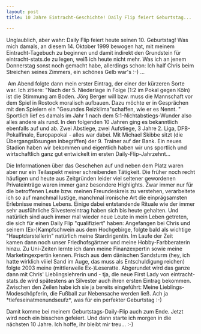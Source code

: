 ```yaml
---
layout: post
title: 10 Jahre Eintracht-Geschichte! Daily Flip feiert Geburtstag...

---
```


Unglaublich, aber wahr: Daily Flip feiert heute seinen 10. Geburtstag! Was mich damals, an diesem 14. Oktober 1999 bewogen hat, mit meinem Eintracht-Tagebuch zu beginnen und damit indirekt den Grundstein für eintracht-stats.de zu legen, weiß ich heute nicht mehr. Was ich an jenem Donnerstag sonst noch gemacht habe, allerdings schon: Ich half Chris beim Streichen seines Zimmers, ein schönes Gelb war's :-) ...

 Am Abend folgte dann mein erster Eintrag, der einer der kürzeren Sorte war. Ich zitiere: "Nach der 5. Niederlage in Folge (1:2 im Pokal gegen Köln) ist die Stimmung am Boden. Jörg Berger will bzw. muss die Mannschaft vor dem Spiel in Rostock moralisch aufbauen. Dazu möchte er in Gesprächen mit den Spielern ein "Gesundes Reizklima"schaffen, wie er es Nennt. " Sportlich lief es damals im Jahr 1 nach dem 5:1-Nichtabstiegs-Wunder also alles andere als rund. In den folgenden 10 Jahren ging es bekanntlich ebenfalls auf und ab. Zwei Abstiege, zwei Aufstiege, 3 Jahre 2. Liga, DFB-Pokalfinale, Europapokal - alles war dabei. Mit Michael Skibbe sitzt (die Übergangslösungen inbegriffen) der 9. Trainer auf der Bank. Ein neues Stadion haben wir bekommen und eigentlich haben wir uns sportlich und wirtschaftlich ganz gut entwickelt im ersten Daily-Flip-Jahrzehnt...

Die Informationen über das Geschehen auf und neben dem Platz waren aber nur ein Teilaspekt meiner schreibenden Tätigkeit. Die früher noch recht häufigen und heute aus Zeitgründen leider viel seltener gewordenen Privateinträge waren immer ganz besondere Highlights. Zwar immer nur für die betroffenen Leute bzw. meinen Freundeskreis zu verstehen, verarbeitete ich so auf manchmal lustige, manchmal ironische Art die einprägsamsten Erlebnisse meines Lebens. Einige dabei entstandende Rituale wie der immer sehr ausführliche Silvestereintrag haben sich bis heute gehalten. Und natürlich sind auch immer mal wieder neue Leute in mein Leben getreten, die sich für einen Daily Flip "qualifiziert" haben: Angefangen bei Chris und seinem (Ex-)Kampfschwein aus dem Hochgebirge, folgte bald als wichtige "Hauptdarstellerin" natürlich meine Stardirigentin. Im Laufe der Zeit kamen dann noch unser Friedhofsgärtner und meine Hobby-Farbberaterin hinzu. Zu Uni-Zeiten lernte ich dann meine Finanzexpertin sowie meine Marketingexpertin kennen. Frisch aus dem dänischen Sandsturm (hey, ich hatte wirklich viiiel Sand im Auge, das muss als Entschuldigung reichen) folgte 2003 meine (mittlerweile Ex-)Leseratte. Abgerundet wird das ganze dann mit Chris' Lieblingslehrerin und - tja, die neue First Lady von eintracht-stats.de wird spätestens an Silvester auch ihren ersten Eintrag bekommen. Zwischen den Zeilen habe ich sie ja bereits eingeführt: Meine Lieblings-Modeschöpferin, die Fußball zur Nebensache werden ließ. Ach ja \*tiefeseinatmenundseufz\*, was für ein perfekter Geburtstag :-)

Damit komme bei meinem Geburtstags-Daily-Flip auch zum Ende. Jetzt wird noch ein bisschen gefeiert. Und dann starte ich morgen in die nächsten 10 Jahre. Ich hoffe, ihr bleibt mir treu... :-)
